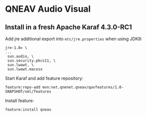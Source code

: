 # QNEAV Audio Visual

## Install in a fresh Apache Karaf 4.3.0-RC1

Add jre additional export into `etc/jre.properties` when using JDK8:

```
jre-1.8= \
...
 sun.audio, \
 sun.security.pkcs11, \
 sun.lwawt, \
 sun.lwawt.macosx
```

Start Karaf and add feature repository:

```
feature:repo-add mvn:net.qnenet.qneav/qavfeatures/1.0-SNAPSHOT/xml/features
```

Install feature:

```
feature:install qneav
```
